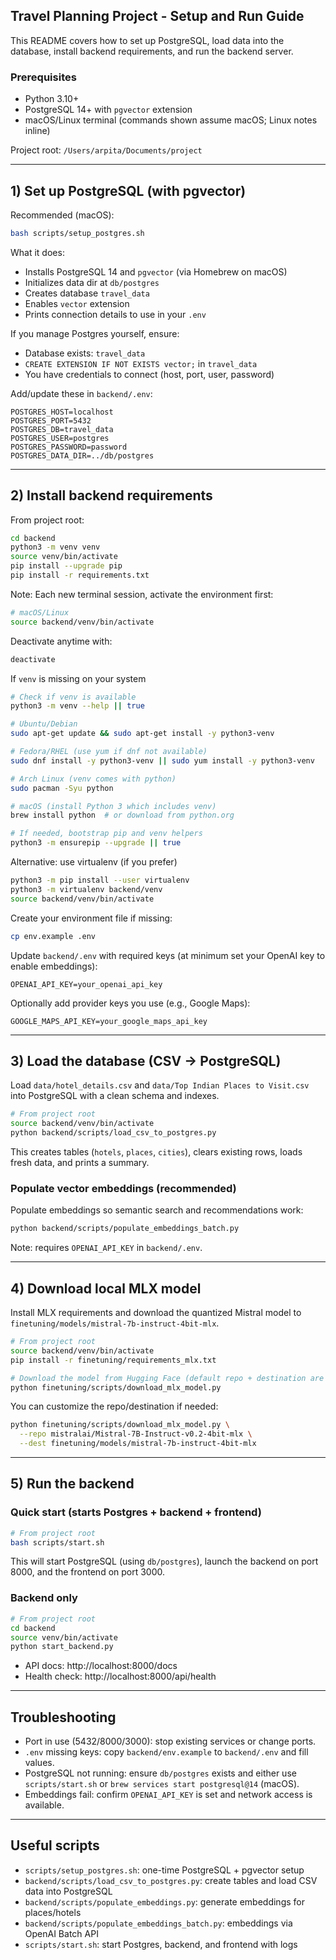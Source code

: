 ## Travel Planning Project - Setup and Run Guide

This README covers how to set up PostgreSQL, load data into the database, install backend requirements, and run the backend server.

### Prerequisites
- Python 3.10+
- PostgreSQL 14+ with `pgvector` extension
- macOS/Linux terminal (commands shown assume macOS; Linux notes inline)

Project root: `/Users/arpita/Documents/project`

---

## 1) Set up PostgreSQL (with pgvector)

Recommended (macOS):
```bash
bash scripts/setup_postgres.sh
```
What it does:
- Installs PostgreSQL 14 and `pgvector` (via Homebrew on macOS)
- Initializes data dir at `db/postgres`
- Creates database `travel_data`
- Enables `vector` extension
- Prints connection details to use in your `.env`

If you manage Postgres yourself, ensure:
- Database exists: `travel_data`
- `CREATE EXTENSION IF NOT EXISTS vector;` in `travel_data`
- You have credentials to connect (host, port, user, password)

Add/update these in `backend/.env`:
```env
POSTGRES_HOST=localhost
POSTGRES_PORT=5432
POSTGRES_DB=travel_data
POSTGRES_USER=postgres
POSTGRES_PASSWORD=password
POSTGRES_DATA_DIR=../db/postgres
```

---

## 2) Install backend requirements
From project root:
```bash
cd backend
python3 -m venv venv
source venv/bin/activate
pip install --upgrade pip
pip install -r requirements.txt
```

Note: Each new terminal session, activate the environment first:
```bash
# macOS/Linux
source backend/venv/bin/activate
```
Deactivate anytime with:
```bash
deactivate
```

If `venv` is missing on your system
```bash
# Check if venv is available
python3 -m venv --help || true

# Ubuntu/Debian
sudo apt-get update && sudo apt-get install -y python3-venv

# Fedora/RHEL (use yum if dnf not available)
sudo dnf install -y python3-venv || sudo yum install -y python3-venv

# Arch Linux (venv comes with python)
sudo pacman -Syu python

# macOS (install Python 3 which includes venv)
brew install python  # or download from python.org

# If needed, bootstrap pip and venv helpers
python3 -m ensurepip --upgrade || true
```

Alternative: use virtualenv (if you prefer)
```bash
python3 -m pip install --user virtualenv
python3 -m virtualenv backend/venv
source backend/venv/bin/activate
```
Create your environment file if missing:
```bash
cp env.example .env
```
Update `backend/.env` with required keys (at minimum set your OpenAI key to enable embeddings):
```env
OPENAI_API_KEY=your_openai_api_key
```
Optionally add provider keys you use (e.g., Google Maps):
```env
GOOGLE_MAPS_API_KEY=your_google_maps_api_key
```

---

## 3) Load the database (CSV → PostgreSQL)
Load `data/hotel_details.csv` and `data/Top Indian Places to Visit.csv` into PostgreSQL with a clean schema and indexes.
```bash
# From project root
source backend/venv/bin/activate
python backend/scripts/load_csv_to_postgres.py
```
This creates tables (`hotels`, `places`, `cities`), clears existing rows, loads fresh data, and prints a summary.

### Populate vector embeddings (recommended)
Populate embeddings so semantic search and recommendations work:
```bash
python backend/scripts/populate_embeddings_batch.py
```
Note: requires `OPENAI_API_KEY` in `backend/.env`.

---

## 4) Download local MLX model
Install MLX requirements and download the quantized Mistral model to `finetuning/models/mistral-7b-instruct-4bit-mlx`.
```bash
# From project root
source backend/venv/bin/activate
pip install -r finetuning/requirements_mlx.txt

# Download the model from Hugging Face (default repo + destination are set)
python finetuning/scripts/download_mlx_model.py
```
You can customize the repo/destination if needed:
```bash
python finetuning/scripts/download_mlx_model.py \
  --repo mistralai/Mistral-7B-Instruct-v0.2-4bit-mlx \
  --dest finetuning/models/mistral-7b-instruct-4bit-mlx
```

---

## 5) Run the backend
### Quick start (starts Postgres + backend + frontend)
```bash
# From project root
bash scripts/start.sh
```
This will start PostgreSQL (using `db/postgres`), launch the backend on port 8000, and the frontend on port 3000.

### Backend only
```bash
# From project root
cd backend
source venv/bin/activate
python start_backend.py
```
- API docs: http://localhost:8000/docs
- Health check: http://localhost:8000/api/health

---

## Troubleshooting
- Port in use (5432/8000/3000): stop existing services or change ports.
- `.env` missing keys: copy `backend/env.example` to `backend/.env` and fill values.
- PostgreSQL not running: ensure `db/postgres` exists and either use `scripts/start.sh` or `brew services start postgresql@14` (macOS).
- Embeddings fail: confirm `OPENAI_API_KEY` is set and network access is available.

---

## Useful scripts
- `scripts/setup_postgres.sh`: one-time PostgreSQL + pgvector setup
- `backend/scripts/load_csv_to_postgres.py`: create tables and load CSV data into PostgreSQL
- `backend/scripts/populate_embeddings.py`: generate embeddings for places/hotels
- `backend/scripts/populate_embeddings_batch.py`: embeddings via OpenAI Batch API
- `scripts/start.sh`: start Postgres, backend, and frontend with logs
